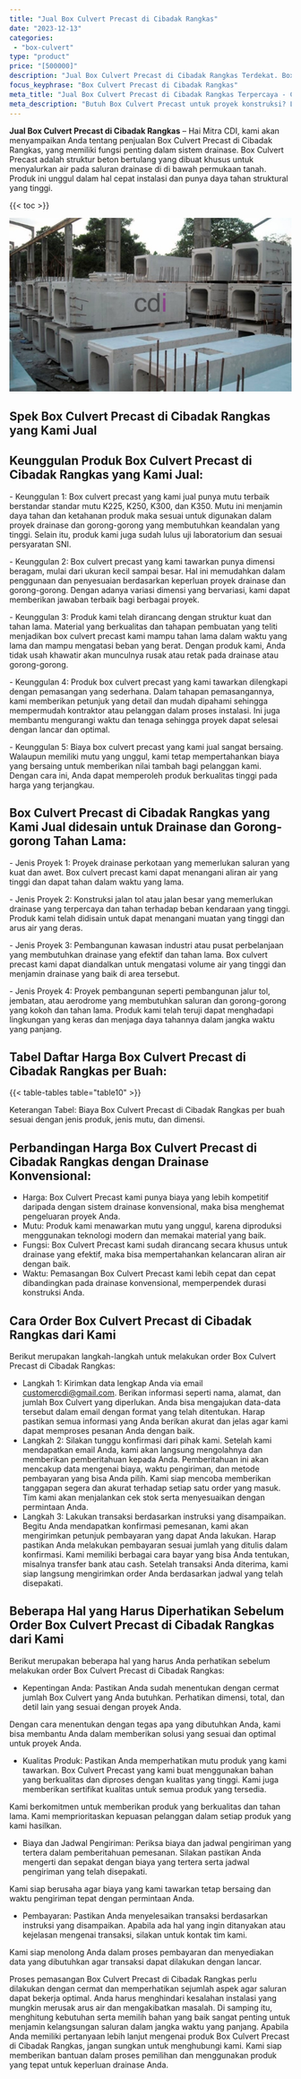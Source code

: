 ```yaml
---
title: "Jual Box Culvert Precast di Cibadak Rangkas"
date: "2023-12-13"
categories:
 - "box-culvert"
type: "product"
price: "[500000]"
description: "Jual Box Culvert Precast di Cibadak Rangkas Terdekat. Box Culvert Precast ini merupakan pilihan prima dalam proyek pembangunan sebagai saluran drainase yang prima dan tahan lama. Segera dapatkan informasi detail."
focus_keyphrase: "Box Culvert Precast di Cibadak Rangkas"
meta_title: "Jual Box Culvert Precast di Cibadak Rangkas Terpercaya - CDI"
meta_description: "Butuh Box Culvert Precast untuk proyek konstruksi? Layanan profesional kami siap membantu dengan penawaran kompetitif. Segera hubungi kami."
---
```


**Jual Box Culvert Precast di Cibadak Rangkas** – Hai Mitra CDI, kami akan menyampaikan Anda tentang penjualan Box Culvert Precast di Cibadak Rangkas, yang memiliki fungsi penting dalam sistem drainase. Box Culvert Precast adalah struktur beton bertulang yang dibuat khusus untuk menyalurkan air pada saluran drainase di di bawah permukaan tanah. Produk ini unggul dalam hal cepat instalasi dan punya daya tahan struktural yang tinggi.

{{< toc >}}

![Jual Box Culvert Precast di Cibadak Rangkas](/images/box-culvert/box-culvert-02.jpg)

## Spek Box Culvert Precast di Cibadak Rangkas yang Kami Jual 

## Keunggulan Produk Box Culvert Precast di Cibadak Rangkas yang Kami Jual:

\- Keunggulan 1: Box culvert precast yang kami jual punya mutu terbaik berstandar standar mutu K225, K250, K300, dan K350. Mutu ini menjamin daya tahan dan ketahanan produk maka sesuai untuk digunakan dalam proyek drainase dan gorong-gorong yang membutuhkan keandalan yang tinggi. Selain itu, produk kami juga sudah lulus uji laboratorium dan sesuai persyaratan SNI.

\- Keunggulan 2: Box culvert precast yang kami tawarkan punya dimensi beragam, mulai dari ukuran kecil sampai besar. Hal ini memudahkan dalam penggunaan dan penyesuaian berdasarkan keperluan proyek drainase dan gorong-gorong. Dengan adanya variasi dimensi yang bervariasi, kami dapat memberikan jawaban terbaik bagi berbagai proyek.

\- Keunggulan 3: Produk kami telah dirancang dengan struktur kuat dan tahan lama. Material yang berkualitas dan tahapan pembuatan yang teliti menjadikan box culvert precast kami mampu tahan lama dalam waktu yang lama dan mampu mengatasi beban yang berat. Dengan produk kami, Anda tidak usah khawatir akan munculnya rusak atau retak pada drainase atau gorong-gorong.

\- Keunggulan 4: Produk box culvert precast yang kami tawarkan dilengkapi dengan pemasangan yang sederhana. Dalam tahapan pemasangannya, kami memberikan petunjuk yang detail dan mudah dipahami sehingga mempermudah kontraktor atau pelanggan dalam proses instalasi. Ini juga membantu mengurangi waktu dan tenaga sehingga proyek dapat selesai dengan lancar dan optimal.

\- Keunggulan 5: Biaya box culvert precast yang kami jual sangat bersaing. Walaupun memiliki mutu yang unggul, kami tetap mempertahankan biaya yang bersaing untuk memberikan nilai tambah bagi pelanggan kami. Dengan cara ini, Anda dapat memperoleh produk berkualitas tinggi pada harga yang terjangkau.

## Box Culvert Precast di Cibadak Rangkas yang Kami Jual didesain untuk Drainase dan Gorong-gorong Tahan Lama:

\- Jenis Proyek 1: Proyek drainase perkotaan yang memerlukan saluran yang kuat dan awet. Box culvert precast kami dapat menangani aliran air yang tinggi dan dapat tahan dalam waktu yang lama.

\- Jenis Proyek 2: Konstruksi jalan tol atau jalan besar yang memerlukan drainase yang terpercaya dan tahan terhadap beban kendaraan yang tinggi. Produk kami telah didisain untuk dapat menangani muatan yang tinggi dan arus air yang deras.

\- Jenis Proyek 3: Pembangunan kawasan industri atau pusat perbelanjaan yang membutuhkan drainase yang efektif dan tahan lama. Box culvert precast kami dapat diandalkan untuk mengatasi volume air yang tinggi dan menjamin drainase yang baik di area tersebut.

\- Jenis Proyek 4: Proyek pembangunan seperti pembangunan jalur tol, jembatan, atau aerodrome yang membutuhkan saluran dan gorong-gorong yang kokoh dan tahan lama. Produk kami telah teruji dapat menghadapi lingkungan yang keras dan menjaga daya tahannya dalam jangka waktu yang panjang.

## Tabel Daftar Harga Box Culvert Precast di Cibadak Rangkas per Buah:

{{< table-tables table="table10" >}}

Keterangan Tabel: Biaya Box Culvert Precast di Cibadak Rangkas per buah sesuai dengan jenis produk, jenis mutu, dan dimensi.

## Perbandingan Harga Box Culvert Precast di Cibadak Rangkas dengan Drainase Konvensional:

*   Harga: Box Culvert Precast kami punya biaya yang lebih kompetitif daripada dengan sistem drainase konvensional, maka bisa menghemat pengeluaran proyek Anda.
*   Mutu: Produk kami menawarkan mutu yang unggul, karena diproduksi menggunakan teknologi modern dan memakai material yang baik.
*   Fungsi: Box Culvert Precast kami sudah dirancang secara khusus untuk drainase yang efektif, maka bisa mempertahankan kelancaran aliran air dengan baik.
*   Waktu: Pemasangan Box Culvert Precast kami lebih cepat dan cepat dibandingkan pada drainase konvensional, memperpendek durasi konstruksi Anda.

## Cara Order Box Culvert Precast di Cibadak Rangkas dari Kami

Berikut merupakan langkah-langkah untuk melakukan order Box Culvert Precast di Cibadak Rangkas:

*   Langkah 1: Kirimkan data lengkap Anda via email customercdi@gmail.com. Berikan informasi seperti nama, alamat, dan jumlah Box Culvert yang diperlukan.
Anda bisa mengajukan data-data tersebut dalam email dengan format yang telah ditentukan. Harap pastikan semua informasi yang Anda berikan akurat dan jelas agar kami dapat memproses pesanan Anda dengan baik.
*   Langkah 2: Silakan tunggu konfirmasi dari pihak kami. Setelah kami mendapatkan email Anda, kami akan langsung mengolahnya dan memberikan pemberitahuan kepada Anda. Pemberitahuan ini akan mencakup data mengenai biaya, waktu pengiriman, dan metode pembayaran yang bisa Anda pilih.
Kami siap mencoba memberikan tanggapan segera dan akurat terhadap setiap satu order yang masuk. Tim kami akan menjalankan cek stok serta menyesuaikan dengan permintaan Anda.
*   Langkah 3: Lakukan transaksi berdasarkan instruksi yang disampaikan. Begitu Anda mendapatkan konfirmasi pemesanan, kami akan mengirimkan petunjuk pembayaran yang dapat Anda lakukan. Harap pastikan Anda melakukan pembayaran sesuai jumlah yang ditulis dalam konfirmasi.
Kami memiliki berbagai cara bayar yang bisa Anda tentukan, misalnya transfer bank atau cash. Setelah transaksi Anda diterima, kami siap langsung mengirimkan order Anda berdasarkan jadwal yang telah disepakati.

## Beberapa Hal yang Harus Diperhatikan Sebelum Order Box Culvert Precast di Cibadak Rangkas dari Kami

Berikut merupakan beberapa hal yang harus Anda perhatikan sebelum melakukan order Box Culvert Precast di Cibadak Rangkas:

*   Kepentingan Anda: Pastikan Anda sudah menentukan dengan cermat jumlah Box Culvert yang Anda butuhkan. Perhatikan dimensi, total, dan detil lain yang sesuai dengan proyek Anda.

Dengan cara menentukan dengan tegas apa yang dibutuhkan Anda, kami bisa membantu Anda dalam memberikan solusi yang sesuai dan optimal untuk proyek Anda.
*   Kualitas Produk: Pastikan Anda memperhatikan mutu produk yang kami tawarkan. Box Culvert Precast yang kami buat menggunakan bahan yang berkualitas dan diproses dengan kualitas yang tinggi. Kami juga memberikan sertifikat kualitas untuk semua produk yang tersedia.

Kami berkomitmen untuk memberikan produk yang berkualitas dan tahan lama. Kami memprioritaskan kepuasan pelanggan dalam setiap produk yang kami hasilkan.
*   Biaya dan Jadwal Pengiriman: Periksa biaya dan jadwal pengiriman yang tertera dalam pemberitahuan pemesanan. Silakan pastikan Anda mengerti dan sepakat dengan biaya yang tertera serta jadwal pengiriman yang telah disepakati.

Kami siap berusaha agar biaya yang kami tawarkan tetap bersaing dan waktu pengiriman tepat dengan permintaan Anda.
*   Pembayaran: Pastikan Anda menyelesaikan transaksi berdasarkan instruksi yang disampaikan. Apabila ada hal yang ingin ditanyakan atau kejelasan mengenai transaksi, silakan untuk kontak tim kami.

Kami siap menolong Anda dalam proses pembayaran dan menyediakan data yang dibutuhkan agar transaksi dapat dilakukan dengan lancar.

Proses pemasangan Box Culvert Precast di Cibadak Rangkas perlu dilakukan dengan cermat dan memperhatikan sejumlah aspek agar saluran dapat bekerja optimal. Anda harus menghindari kesalahan instalasi yang mungkin merusak arus air dan mengakibatkan masalah. Di samping itu, menghitung kebutuhan serta memilih bahan yang baik sangat penting untuk menjamin kelangsungan saluran dalam jangka waktu yang panjang. Apabila Anda memiliki pertanyaan lebih lanjut mengenai produk Box Culvert Precast di Cibadak Rangkas, jangan sungkan untuk menghubungi kami. Kami siap memberikan bantuan dalam proses pemilihan dan menggunakan produk yang tepat untuk keperluan drainase Anda.